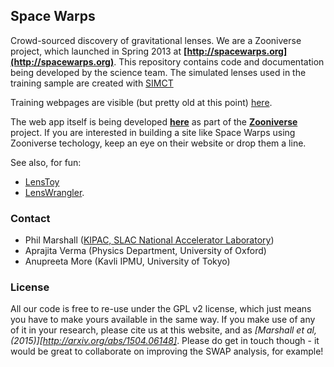 Space Warps
-----------

Crowd-sourced discovery of gravitational lenses. We are a Zooniverse project, 
which launched in Spring 2013 at **[http://spacewarps.org](http://spacewarps.org)**. This repository contains code and documentation
being developed by the science team. The simulated lenses used in the training sample are created with [SIMCT](https://github.com/anupreeta27/SIMCT)


Training webpages are visible (but pretty old at this point) 
[here](http://drphilmarshall.github.com/SpaceWarps/).


The web app itself is being developed **[here](https://github.com/zooniverse/Lens-Zoo)** as part of the **[Zooniverse](http://zooniverse.org)** project. If you are interested in building a site like Space Warps using Zooniverse techology, keep an eye on their website or drop them a line.

See also, for fun:
* [LensToy](http://github.com/slowe/LensToy/)
* [LensWrangler](http://github.com/drphilmarshall/LensWrangler/).


### Contact

* Phil Marshall ([KIPAC, SLAC National Accelerator Laboratory](http://drphilmarshall.net))
* Aprajita Verma (Physics Department, University of Oxford)
* Anupreeta More (Kavli IPMU, University of Tokyo)

### License

All our code is free to re-use under the GPL v2 license, which just means you have to make yours available in the same way. If you make use of any of it in your research, please cite us at this website, and as *[Marshall et al, (2015)][http://arxiv.org/abs/1504.06148]*. Please do get in touch though - it would be great to collaborate on improving the SWAP analysis, for example!
